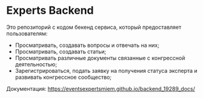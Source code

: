 # Experts Backend
Это репозиторий с кодом бекенд сервиса, который предоставляет пользователям:
*	Просматривать, создавать вопросы и отвечать на них;
*   Просматривать, создавать статьи;
*   Просматривать различные документы связанные с конгрессной деятельностью;
*   Зарегистрироваться, подать заявку на получения статуса эксперта и развивать конгрессное сообщество;

Документация: https://eventsexpertsmiem.github.io/backend_19289_docs/